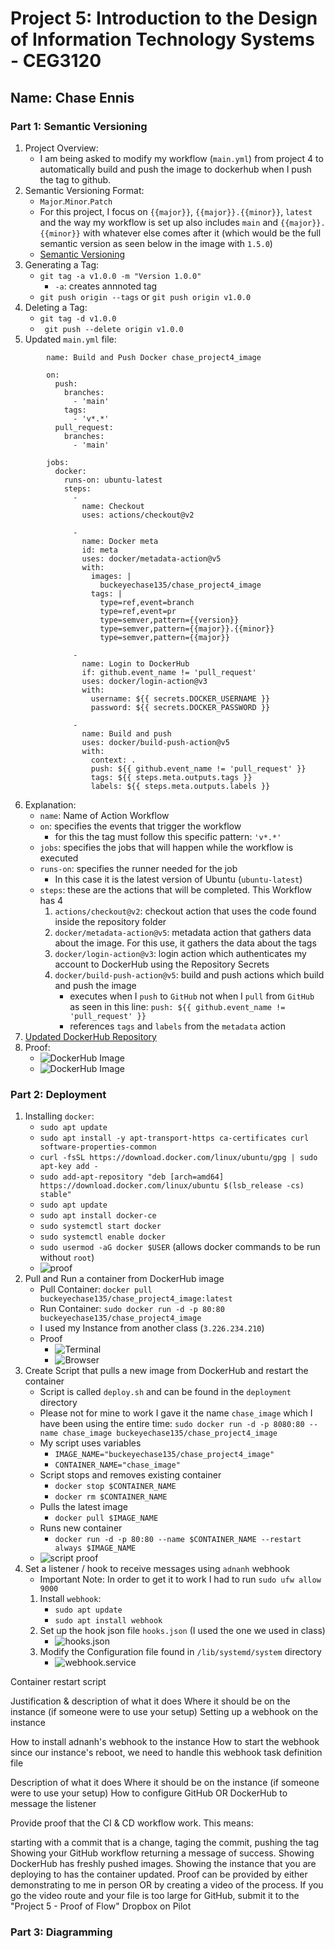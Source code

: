 # Project 5: Introduction to the Design of Information Technology Systems - CEG3120
   
## Name: Chase Ennis       

### Part 1: Semantic Versioning

1. Project Overview:
   * I am being asked to modify my workflow (`main.yml`) from project 4 to automatically build and push the image to dockerhub when I push the tag to github.
2. Semantic Versioning Format:
   * `Major`.`Minor`.`Patch`
   * For this project, I focus on `{{major}}`, `{{major}}.{{minor}}`, `latest` and the way my workflow is set up also includes `main` and `{{major}}.{{minor}}` with whatever else comes after it (which would be the full semantic version as seen below in the image with `1.5.0`) 
   * [Semantic Versioning](https://semver.org/)
3. Generating a Tag:
   * `git tag -a v1.0.0 -m "Version 1.0.0"`
     * `-a`: creates annnoted tag
   * `git push origin --tags` or `git push origin v1.0.0`
4. Deleting a Tag:
   * `git tag -d v1.0.0`
   * ` git push --delete origin v1.0.0` 
5. Updated `main.yml` file:

```
        name: Build and Push Docker chase_project4_image
        
        on:
          push:
            branches:
              - 'main'
            tags:
              - 'v*.*'
          pull_request:
            branches:
              - 'main'
        
        jobs:
          docker:
            runs-on: ubuntu-latest
            steps:
              -
                name: Checkout
                uses: actions/checkout@v2
        
              -
                name: Docker meta
                id: meta
                uses: docker/metadata-action@v5
                with:
                  images: |
                    buckeyechase135/chase_project4_image
                  tags: |
                    type=ref,event=branch
                    type=ref,event=pr
                    type=semver,pattern={{version}}
                    type=semver,pattern={{major}}.{{minor}}
                    type=semver,pattern={{major}}
        
              -
                name: Login to DockerHub
                if: github.event_name != 'pull_request'
                uses: docker/login-action@v3
                with:
                  username: ${{ secrets.DOCKER_USERNAME }}
                  password: ${{ secrets.DOCKER_PASSWORD }}
        
              -
                name: Build and push
                uses: docker/build-push-action@v5
                with:
                  context: .
                  push: ${{ github.event_name != 'pull_request' }}
                  tags: ${{ steps.meta.outputs.tags }}
                  labels: ${{ steps.meta.outputs.labels }}
```
6. Explanation:
   * `name`: Name of Action Workflow
   * `on`: specifies the events that trigger the workflow
      * for this the tag must follow this specific pattern: `'v*.*'`
   * `jobs`: specifies the jobs that will happen while the workflow is executed
   * `runs-on`: specifies the runner needed for the job
      * In this case it is the latest version of Ubuntu (`ubuntu-latest`)
   * `steps`: these are the actions that will be completed. This Workflow has 4
       1. `actions/checkout@v2`: checkout action that uses the code found inside the repository folder
       2. `docker/metadata-action@v5`: metadata action that gathers data about the image. For this use, it gathers the data about the tags
       3. `docker/login-action@v3`: login action which authenticates my account to DockerHub using the Repository Secrets
       4. `docker/build-push-action@v5`: build and push actions which build and push the image
           * executes when I `push` to `GitHub` not when I `pull` from `GitHub` as seen in this line: `push: ${{ github.event_name != 'pull_request' }}`
           * references `tags` and `labels` from the `metadata` action
7. [Updated DockerHub Repository](https://hub.docker.com/repository/docker/buckeyechase135/chase_project4_image/tags?page=1&ordering=last_updated)
8. Proof:
    * ![DockerHub Image](project5images/dockerhub1.png)
    * ![DockerHub Image](project5images/dockerhub2.png)
      
### Part 2: Deployment

1. Installing `docker`:
   * `sudo apt update`
   * `sudo apt install -y apt-transport-https ca-certificates curl software-properties-common`
   * `curl -fsSL https://download.docker.com/linux/ubuntu/gpg | sudo apt-key add -`
   * `sudo add-apt-repository "deb [arch=amd64] https://download.docker.com/linux/ubuntu $(lsb_release -cs) stable"`
   * `sudo apt update`
   * `sudo apt install docker-ce`
   * `sudo systemctl start docker`
   * `sudo systemctl enable docker`
   * `sudo usermod -aG docker $USER` (allows docker commands to be run without `root`)
   * ![proof](project5images/installdocker.png)
2. Pull and Run a container from DockerHub image
   * Pull Container: `docker pull buckeyechase135/chase_project4_image:latest`
   * Run Container: `sudo docker run -d -p 80:80 buckeyechase135/chase_project4_image`
   * I used my Instance from another class (`3.226.234.210`)
   * Proof
      * ![Terminal](project5images/startcontainer.png)
      * ![Browser](project5images/browser.png)
3. Create Script that pulls a new image from DockerHub and restart the container
   * Script is called `deploy.sh` and can be found in the `deployment` directory
   * Please not for mine to work I gave it the name `chase_image` which I have been using the entire time: `sudo docker run -d -p 8080:80 --name chase_image buckeyechase135/chase_project4_image`
   * My script uses variables
       * `IMAGE_NAME="buckeyechase135/chase_project4_image"`
       * `CONTAINER_NAME="chase_image"`
   * Script stops and removes existing container
       * `docker stop $CONTAINER_NAME`
       * `docker rm $CONTAINER_NAME`
   * Pulls the latest image
       * `docker pull $IMAGE_NAME`
   * Runs new container
       * `docker run -d -p 80:80 --name $CONTAINER_NAME --restart always $IMAGE_NAME`
   * ![script proof](project5images/runScript.png)
4. Set a listener / hook to receive messages using `adnanh` webhook
   * Important Note: In order to get it to work I had to run `sudo ufw allow 9000`
    1. Install `webhook`:
       * `sudo apt update`
       * `sudo apt install webhook`
    2. Set up the hook json file `hooks.json` (I used the one we used in class)
       * ![hooks.json](project5images/hooksjson.png)
    3. Modify the Configuration file  found in `/lib/systemd/system` directory
       * ![webhook.service](project5images/webhookservice.png)
       
Container restart script

Justification & description of what it does
Where it should be on the instance (if someone were to use your setup)
Setting up a webhook on the instance

How to install adnanh's webhook to the instance
How to start the webhook
since our instance's reboot, we need to handle this
webhook task definition file

Description of what it does
Where it should be on the instance (if someone were to use your setup)
How to configure GitHub OR DockerHub to message the listener

Provide proof that the CI & CD workflow work. This means:

starting with a commit that is a change, taging the commit, pushing the tag
Showing your GitHub workflow returning a message of success.
Showing DockerHub has freshly pushed images.
Showing the instance that you are deploying to has the container updated.
Proof can be provided by either demonstrating to me in person OR by creating a video of the process. If you go the video route and your file is too large for GitHub, submit it to the "Project 5 - Proof of Flow" Dropbox on Pilot

### Part 3: Diagramming
